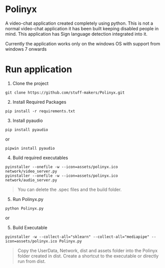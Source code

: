 
# Polinyx

A video-chat application created completely using python.
This is not a normal video-chat application it has been built 
keeping disabled people in mind.
This application has Sign language detection integrated into it.

Currently the application works only on the windows OS with support
from windows 7 onwards

# Run application
1. Clone the project
```
git clone https://github.com/stuff-makers/Polinyx.git
```
2. Install Required Packages
```
pip install -r requirements.txt
```
3. Install pyaudio
```
pip install pyaudio
```
or
```
pipwin install pyaudio
```
4. Build required executables
```
pyinstaller --onefile -w --icon=assets/polinyx.ico network/video_server.py
pyinstaller --onefile -w --icon=assets/polinyx.ico network/audio_server.py
```
>You can delete the .spec files and the build folder.

5. Run Polinyx.py
```
python Polinyx.py
```

or 

5. Build Executable
```
pyinstaller -w --collect-all="sklearn" --collect-all="mediapipe" --icon=assets/polinyx.ico Polinyx.py
```
>Copy the UserData, Network, dist and assets folder into the Polinyx folder created in dist. 
>Create a shortcut to the executable or directly run from dist.

